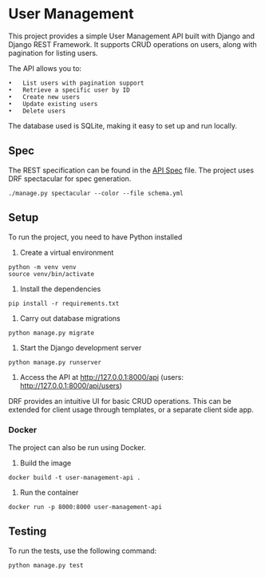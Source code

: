 # User Management

This project provides a simple User Management API built with Django and Django REST Framework. It supports CRUD operations on users, along with pagination for listing users.

The API allows you to:

	•	List users with pagination support
	•	Retrieve a specific user by ID
	•	Create new users
	•	Update existing users
	•	Delete users

The database used is SQLite, making it easy to set up and run locally.

## Spec
The REST specification can be found in the [API Spec](schema.yml) file.
The project uses DRF spectacular for spec generation.
```
./manage.py spectacular --color --file schema.yml
```

## Setup
To run the project, you need to have Python installed

1. Create a virtual environment
```
python -m venv venv
source venv/bin/activate
```

1. Install the dependencies
```
pip install -r requirements.txt
```

1. Carry out database migrations
```
python manage.py migrate
```

1. Start the Django development server
```
python manage.py runserver
```

1. Access the API at http://127.0.0.1:8000/api (users: http://127.0.0.1:8000/api/users)

DRF provides an intuitive UI for basic CRUD operations. 
This can be extended for client usage through templates, or a separate client side app.

### Docker
The project can also be run using Docker.

1. Build the image
```
docker build -t user-management-api .
```

1. Run the container
```
docker run -p 8000:8000 user-management-api
```

## Testing
To run the tests, use the following command:
``` 
python manage.py test
```
    